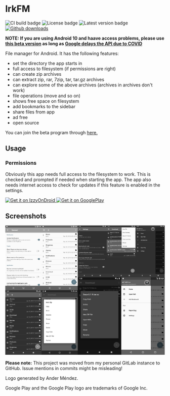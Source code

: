 # lrkFM

![CI build badge](https://travis-ci.org/lfuelling/lrkFM.svg?branch=main)
![License badge](https://img.shields.io/github/license/lfuelling/lrkFM)
![Latest version badge](https://img.shields.io/github/v/release/lfuelling/lrkFM?sort=semver)
[![Github downloads](https://img.shields.io/github/downloads/lfuelling/lrkFM/total?logo=github)](https://github.com/lfuelling/lrkFM/releases/latest)

**NOTE: If you are using Android 10 and haave access problems, please use [this beta version](https://github.com/lfuelling/lrkFM/releases/tag/v2.5.0b2) as long as [Google delays the API due to COVID](https://support.google.com/googleplay/android-developer/answer/9956427?hl=en)**

File manager for Android. It has the following features:

- set the directory the app starts in
- full access to filesystem (if permissions are right)
- can create zip archives
- can extract zip, rar, 7zip, tar, tar.gz archives
- can explore some of the above archives (archives in archives don't work)
- file operations (move and so on)
- shows free space on filesystem
- add bookmarks to the sidebar
- share files from app
- ad free
- open source

You can join the beta program through [here.](https://play.google.com/apps/testing/io.lerk.lrkfm)

## Usage

### Permissions

Obviously this app needs full access to the filesystem to work. This is checked and prompted if needed when starting the app.
The app also needs internet access to check for updates if this feature is enabled in the settings.

<a href="https://apt.izzysoft.de/fdroid/index/apk/io.lerk.lrkFM">
    <img src="https://gitlab.com/IzzyOnDroid/repo/-/raw/master/assets/IzzyOnDroid.png" height="100" alt="Get it on IzzyOnDroid" />
</a>

<a href="https://play.google.com/store/apps/details?id=io.lerk.lrkFM&utm_source=repo_link&pcampaignid=MKT-Other-global-all-co-prtnr-py-PartBadge-Mar2515-1">
    <img src="https://play.google.com/intl/en_us/badges/images/generic/en_badge_web_generic.png" height="100" alt="Get it on GooglePlay" />
</a>

## Screenshots

[![Screenshot](screenshots/screenshots.png)](screenshots/)

**Please note:** This project was moved from my personal GitLab instance to GitHub. Issue mentions in commits might be misleading!

Logo generated by Ander Méndez.

Google Play and the Google Play logo are trademarks of Google Inc.
